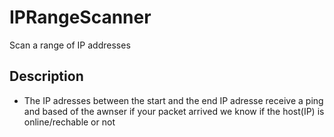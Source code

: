 # IPRangeScanner
Scan a range of IP addresses
## Description
+ The IP adresses between the start and the end IP adresse receive a ping and based of the awnser if your packet arrived  we know if the host(IP) is online/rechable or not
  
